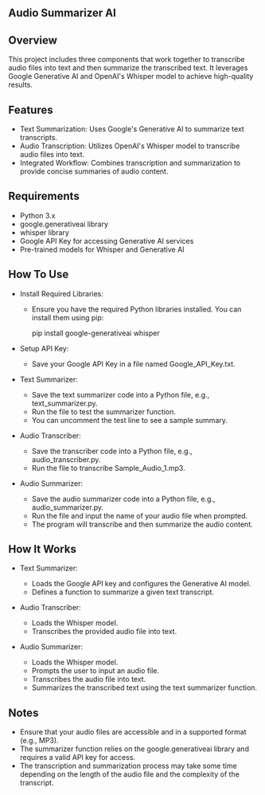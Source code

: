 Audio Summarizer AI
-------------------

Overview
--------
This project includes three components that work together to transcribe audio files into text and then summarize the transcribed text. It leverages Google Generative AI and OpenAI's Whisper model to achieve high-quality results.

Features
--------
- Text Summarization: Uses Google's Generative AI to summarize text transcripts.
- Audio Transcription: Utilizes OpenAI's Whisper model to transcribe audio files into text.
- Integrated Workflow: Combines transcription and summarization to provide concise summaries of audio content.

Requirements
------------
- Python 3.x
- google.generativeai library
- whisper library
- Google API Key for accessing Generative AI services
- Pre-trained models for Whisper and Generative AI

How To Use
----------
- Install Required Libraries:
  - Ensure you have the required Python libraries installed. You can install them using pip:

    pip install google-generativeai whisper

- Setup API Key:
  - Save your Google API Key in a file named Google_API_Key.txt.

- Text Summarizer:
  - Save the text summarizer code into a Python file, e.g., text_summarizer.py.
  - Run the file to test the summarizer function.
  - You can uncomment the test line to see a sample summary.

- Audio Transcriber:
  - Save the transcriber code into a Python file, e.g., audio_transcriber.py.
  - Run the file to transcribe Sample_Audio_1.mp3.

- Audio Summarizer:
  - Save the audio summarizer code into a Python file, e.g., audio_summarizer.py.
  - Run the file and input the name of your audio file when prompted.
  - The program will transcribe and then summarize the audio content.

How It Works
------------
- Text Summarizer:
  - Loads the Google API key and configures the Generative AI model.
  - Defines a function to summarize a given text transcript.

- Audio Transcriber:
  - Loads the Whisper model.
  - Transcribes the provided audio file into text.

- Audio Summarizer:
  - Loads the Whisper model.
  - Prompts the user to input an audio file.
  - Transcribes the audio file into text.
  - Summarizes the transcribed text using the text summarizer function.

Notes
-----
- Ensure that your audio files are accessible and in a supported format (e.g., MP3).
- The summarizer function relies on the google.generativeai library and requires a valid API key for access.
- The transcription and summarization process may take some time depending on the length of the audio file and the complexity of the transcript.
